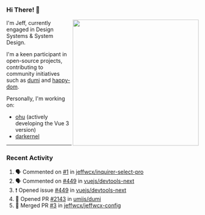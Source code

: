 ### Hi There! 👋

[<img src="https://github-contribution-stats.vercel.app/api/?username=jeffwcx" align="right" width="330" />](https://github.com/jeffwcx)

I'm Jeff, currently engaged in Design Systems & System Design.

I'm a keen participant in open-source projects, contributing to community initiatives such as [dumi](https://github.com/umijs/dumi) and [happy-dom](https://github.com/capricorn86/happy-dom).

Personally, I'm working on: 
+ [ohu](https://github.com/jeffwcx/ohu-mobile) (actively developing the Vue 3 version)
+ [darkernel](https://github.com/darkernel)


----

### Recent Activity

<!--START_SECTION:activity-->
1. 🗣 Commented on [#1](https://github.com/jeffwcx/inquirer-select-pro/issues/1#issuecomment-2192057770) in [jeffwcx/inquirer-select-pro](https://github.com/jeffwcx/inquirer-select-pro)
2. 🗣 Commented on [#449](https://github.com/vuejs/devtools-next/issues/449#issuecomment-2171428647) in [vuejs/devtools-next](https://github.com/vuejs/devtools-next)
3. ❗ Opened issue [#449](https://github.com/vuejs/devtools-next/issues/449) in [vuejs/devtools-next](https://github.com/vuejs/devtools-next)
4. 💪 Opened PR [#2143](https://github.com/umijs/dumi/pull/2143) in [umijs/dumi](https://github.com/umijs/dumi)
5. 🎉 Merged PR [#3](https://github.com/jeffwcx/jeffwcx-config/pull/3) in [jeffwcx/jeffwcx-config](https://github.com/jeffwcx/jeffwcx-config)
<!--END_SECTION:activity-->

